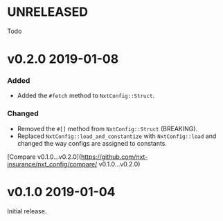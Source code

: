 # UNRELEASED

Todo

# v0.2.0 2019-01-08

### Added

- Added the `#fetch` method to `NxtConfig::Struct`.

### Changed

- Removed the `#[]` method from `NxtConfig::Struct` (BREAKING).
- Replaced `NxtConfig::load_and_constantize` with `NxtConfig::load` and changed the way configs are assigned to constants.

[Compare v0.1.0...v0.2.0](https://github.com/nxt-insurance/nxt_config/compare/ v0.1.0...v0.2.0)

# v0.1.0 2019-01-04

Initial release.
